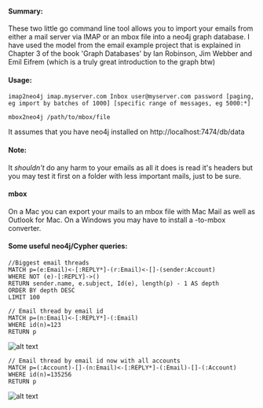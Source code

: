 #### Summary:

These two little go command line tool allows you to import your emails from either a mail server via IMAP or an mbox file into a neo4j graph database. I have used the model from the email example project that is explained in Chapter 3 of the book 'Graph Databases' by Ian Robinson, Jim Webber and Emil Eifrem (which is a truly great introduction to the graph btw)

#### Usage:

`imap2neo4j imap.myserver.com Inbox user@myserver.com password [paging, eg import by batches of 1000] [specific range of messages, eg 5000:*]`

`mbox2neo4j /path/to/mbox/file`

It assumes that you have neo4j installed on http://localhost:7474/db/data

#### Note:
It *shouldn't* do any harm to your emails as all it does is read it's headers but you may test it first on a folder with less important mails, just to be sure.

#### mbox
On a Mac you can export your mails to an mbox file with Mac Mail as well as Outlook for Mac. On a Windows you may have to install a <whatever format>-to-mbox converter.

#### Some useful neo4j/Cypher queries:

```
//Biggest email threads
MATCH p=(e:Email)<-[:REPLY*]-(r:Email)<-[]-(sender:Account)
WHERE NOT (e)-[:REPLY]->()
RETURN sender.name, e.subject, Id(e), length(p) - 1 AS depth
ORDER BY depth DESC
LIMIT 100
```

```
// Email thread by email id
MATCH p=(n:Email)<-[:REPLY*]-(:Email)
WHERE id(n)=123
RETURN p
```
![alt text](https://github.com/tolomaus/email2neo4j/images/emailthread.png "Email thread")

```
// Email thread by email id now with all accounts
MATCH p=(:Account)-[]-(n:Email)<-[:REPLY*]-(:Email)-[]-(:Account)
WHERE id(n)=135256
RETURN p
```
![alt text](https://github.com/tolomaus/email2neo4j/images/emailthreadwithaccounts.png "Email thread with accounts")
